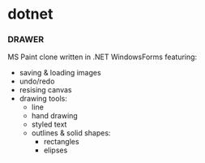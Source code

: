 # dotnet

### DRAWER
MS Paint clone written in .NET WindowsForms featuring:
- saving & loading images
- undo/redo
- resising canvas
- drawing tools:
  - line
  - hand drawing
  - styled text
  - outlines & solid shapes:
    - rectangles
    - elipses
